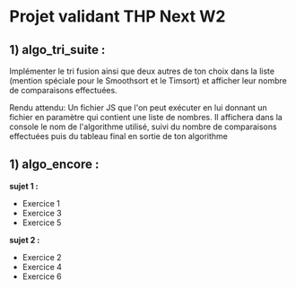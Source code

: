 # Projet validant THP Next W2

## 1) algo_tri_suite :
   
Implémenter le tri fusion ainsi que deux autres de ton choix dans la liste (mention spéciale pour le Smoothsort et le Timsort) et afficher leur nombre de comparaisons effectuées.

Rendu attendu:
Un fichier JS que l'on peut exécuter en lui donnant un fichier en paramètre qui contient une liste de nombres. Il affichera dans la console le nom de l'algorithme utilisé, suivi du nombre de comparaisons effectuées puis du tableau final en sortie de ton algorithme

## 1) algo_encore :
   
  __sujet 1 :__
  - Exercice 1 
  - Exercice 3
  - Exercice 5

  __sujet 2 :__
  - Exercice 2
  - Exercice 4
  - Exercice 6